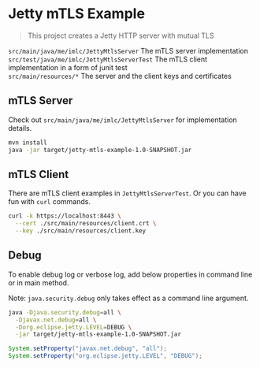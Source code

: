# Jetty mTLS Example

> This project creates a Jetty HTTP server with mutual TLS

`src/main/java/me/imlc/JettyMtlsServer` The mTLS server implementation  
`src/test/java/me/imlc/JettyMtlsServerTest` The mTLS client implementation in a form of junit test  
`src/main/resources/*` The server and the client keys and certificates

## mTLS Server

Check out `src/main/java/me/imlc/JettyMtlsServer` for implementation details.

```bash
mvn install
java -jar target/jetty-mtls-example-1.0-SNAPSHOT.jar
``` 


## mTLS Client

There are mTLS client examples in `JettyMtlsServerTest`.
Or you can have fun with `curl` commands.

```bash
curl -k https://localhost:8443 \
  --cert ./src/main/resources/client.crt \
  --key ./src/main/resources/client.key
```


## Debug

To enable debug log or verbose log, add below properties in command line or in main method.

Note: `java.security.debug` only takes effect as a command line argument.

```bash
java -Djava.security.debug=all \
  -Djavax.net.debug=all \
  -Dorg.eclipse.jetty.LEVEL=DEBUG \
  -jar target/jetty-mtls-example-1.0-SNAPSHOT.jar
```

```java
System.setProperty("javax.net.debug", "all");
System.setProperty("org.eclipse.jetty.LEVEL", "DEBUG");
```



